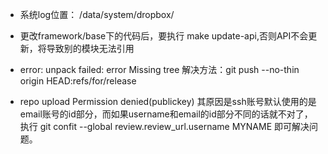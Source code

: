 - 系统log位置：
/data/system/dropbox/

- 更改framework/base下的代码后，要执行 make update-api,否则API不会更新，将导致别的模块无法引用

- error: unpack failed: error Missing tree
解决方法：git push --no-thin origin HEAD:refs/for/release

- repo upload  Permission denied(publickey)  其原因是ssh账号默认使用的是email账号的id部分，而如果username和email的id部分不同的话就不对了，执行 git confit --global review.review_url.username MYNAME 即可解决问题。
